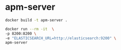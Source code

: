 # apm-server

```sh
docker build -t apm-server .

docker run --rm -it  \
-p 8200:8200 \
-e "ELASTICSEARCH_URL=http://elasticsearch:9200" \
apm-server
```
